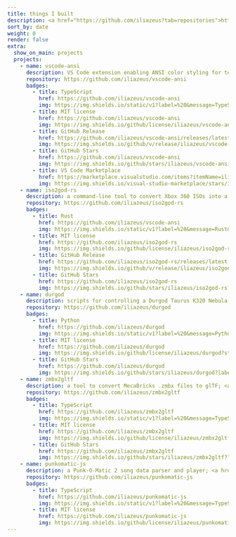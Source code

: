 ```yaml
---
title: things I built
description: <a href="https://github.com/iliazeus?tab=repositories">https://github.com/iliazeus</a>
sort_by: date
weight: 0
render: false
extra:
  show_on_main: projects
  projects:
    - name: vscode-ansi
      description: VS Code extension enabling ANSI color styling for text documents
      repository: https://github.com/iliazeus/vscode-ansi
      badges:
        - title: TypeScript
          href: https://github.com/iliazeus/vscode-ansi
          img: https://img.shields.io/static/v1?label=%20&message=TypeScript&color=blue&style=for-the-badge
        - title: MIT license
          href: https://github.com/iliazeus/vscode-ansi
          img: https://img.shields.io/github/license/iliazeus/vscode-ansi?style=for-the-badge
        - title: GitHub Release
          href: https://github.com/iliazeus/vscode-ansi/releases/latest
          img: https://img.shields.io/github/v/release/iliazeus/vscode-ansi?label=%20&logo=github&style=for-the-badge
        - title: GitHub Stars
          href: https://github.com/iliazeus/vscode-ansi
          img: https://img.shields.io/github/stars/iliazeus/vscode-ansi?label=stars&logo=star&style=for-the-badge
        - title: VS Code Marketplace
          href: https://marketplace.visualstudio.com/items?itemName=iliazeus.vscode-ansi
          img: https://img.shields.io/visual-studio-marketplace/stars/iliazeus.vscode-ansi?label=%20&logo=visual-studio-code&style=for-the-badge
    - name: iso2god-rs
      description: a command-line tool to convert Xbox 360 ISOs into a Games-On-Demand file format; for Linux, Windows and MacOS
      repository: https://github.com/iliazeus/iso2god-rs
      badges:
        - title: Rust
          href: https://github.com/iliazeus/vscode-ansi
          img: https://img.shields.io/static/v1?label=%20&message=Rust&color=orange&style=for-the-badge
        - title: MIT license
          href: https://github.com/iliazeus/iso2god-rs
          img: https://img.shields.io/github/license/iliazeus/iso2god-rs?style=for-the-badge
        - title: GitHub Release
          href: https://github.com/iliazeus/iso2god-rs/releases/latest
          img: https://img.shields.io/github/v/release/iliazeus/iso2god-rs?label=%20&logo=github&style=for-the-badge
        - title: GitHub Stars
          href: https://github.com/iliazeus/iso2god-rs
          img: https://img.shields.io/github/stars/iliazeus/iso2god-rs?label=stars&logo=star&style=for-the-badge
    - name: durgod
      description: scripts for controlling a Durgod Taurus K320 Nebula keyboard
      repository: https://github.com/iliazeus/durgod
      badges:
        - title: Python
          href: https://github.com/iliazeus/durgod
          img: https://img.shields.io/static/v1?label=%20&message=Python&color=blue&style=for-the-badge
        - title: MIT license
          href: https://github.com/iliazeus/durgod
          img: https://img.shields.io/github/license/iliazeus/durgod?style=for-the-badge
        - title: GitHub Stars
          href: https://github.com/iliazeus/durgod
          img: https://img.shields.io/github/stars/iliazeus/durgod?label=stars&logo=star&style=for-the-badge
    - name: zmbx2gltf
      description: a tool to convert MecaBricks .zmbx files to glTF; <a href="legos">see in action</a>
      repository: https://github.com/iliazeus/zmbx2gltf
      badges:
        - title: TypeScript
          href: https://github.com/iliazeus/zmbx2gltf
          img: https://img.shields.io/static/v1?label=%20&message=TypeScript&color=blue&style=for-the-badge
        - title: MIT license
          href: https://github.com/iliazeus/zmbx2gltf
          img: https://img.shields.io/github/license/iliazeus/zmbx2gltf?style=for-the-badge
        - title: GitHub Stars
          href: https://github.com/iliazeus/zmbx2gltf
          img: https://img.shields.io/github/stars/iliazeus/zmbx2gltf?label=stars&logo=star&style=for-the-badge
    - name: punkomatic-js
      description: a Punk-O-Matic 2 song data parser and player; <a href="punkomatic">see in action</a>
      repository: https://github.com/iliazeus/punkomatic-js
      badges:
        - title: TypeScript
          href: https://github.com/iliazeus/punkomatic-js
          img: https://img.shields.io/static/v1?label=%20&message=TypeScript&color=blue&style=for-the-badge
        - title: MIT license
          href: https://github.com/iliazeus/punkomatic-js
          img: https://img.shields.io/github/license/iliazeus/punkomatic-js?style=for-the-badge
---
```

